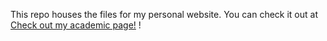 This repo houses the files for my personal website. You can check it out at [Check out my academic page!](https://myviewinwriting.github.io/shima.github.io/) !
